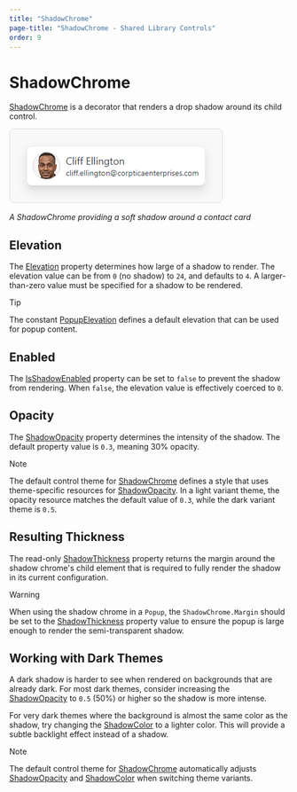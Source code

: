 ```yaml
---
title: "ShadowChrome"
page-title: "ShadowChrome - Shared Library Controls"
order: 9
---
```

# ShadowChrome

[ShadowChrome](xref:@ActiproUIRoot.Controls.ShadowChrome) is a decorator that renders a drop shadow around its child control.

![Screenshot](../images/shadowchrome.png)

*A ShadowChrome providing a soft shadow around a contact card*

## Elevation

The [Elevation](xref:@ActiproUIRoot.Controls.ShadowChrome.Elevation) property determines how large of a shadow to render.  The elevation value can be from `0` (no shadow) to `24`, and defaults to `4`.  A larger-than-zero value must be specified for a shadow to be rendered.

> [!TIP]
> The constant [PopupElevation](xref:@ActiproUIRoot.Controls.ShadowChrome.PopupElevation) defines a default elevation that can be used for popup content.

## Enabled

The [IsShadowEnabled](xref:@ActiproUIRoot.Controls.ShadowChrome.IsShadowEnabled) property can be set to `false` to prevent the shadow from rendering.  When `false`, the elevation value is effectively coerced to `0`.

## Opacity

The [ShadowOpacity](xref:@ActiproUIRoot.Controls.ShadowChrome.ShadowOpacity) property determines the intensity of the shadow.  The default property value is `0.3`, meaning 30% opacity.

> [!NOTE]
> The default control theme for [ShadowChrome](xref:@ActiproUIRoot.Controls.ShadowChrome) defines a style that uses theme-specific resources for [ShadowOpacity](xref:@ActiproUIRoot.Controls.ShadowChrome.ShadowOpacity). In a light variant theme, the opacity resource matches the default value of `0.3`, while the dark variant theme is `0.5`.

## Resulting Thickness

The read-only [ShadowThickness](xref:@ActiproUIRoot.Controls.ShadowChrome.ShadowThickness) property returns the margin around the shadow chrome's child element that is required to fully render the shadow in its current configuration.

> [!WARNING]
> When using the shadow chrome in a `Popup`, the `ShadowChrome.Margin` should be set to the [ShadowThickness](xref:@ActiproUIRoot.Controls.ShadowChrome.ShadowThickness) property value to ensure the popup is large enough to render the semi-transparent shadow.

## Working with Dark Themes

A dark shadow is harder to see when rendered on backgrounds that are already dark.  For most dark themes, consider increasing the [ShadowOpacity](xref:@ActiproUIRoot.Controls.ShadowChrome.ShadowOpacity) to `0.5` (50%) or higher so the shadow is more intense.

For very dark themes where the background is almost the same color as the shadow, try changing the [ShadowColor](xref:@ActiproUIRoot.Controls.ShadowChrome.ShadowColor) to a lighter color. This will provide a subtle backlight effect instead of a shadow.

> [!NOTE]
> The default control theme for [ShadowChrome](xref:@ActiproUIRoot.Controls.ShadowChrome) automatically adjusts [ShadowOpacity](xref:@ActiproUIRoot.Controls.ShadowChrome.ShadowOpacity) and [ShadowColor](xref:@ActiproUIRoot.Controls.ShadowChrome.ShadowColor) when switching theme variants.